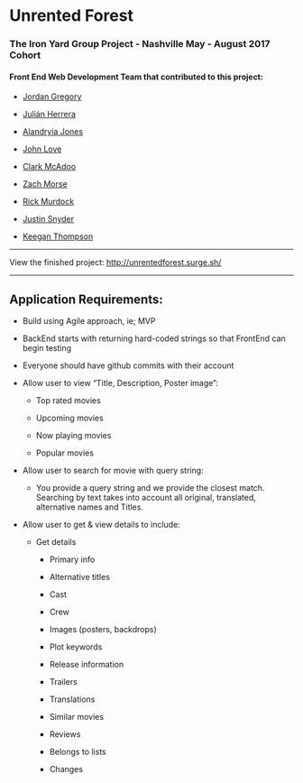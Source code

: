 # Unrented Forest

### The Iron Yard Group Project - Nashville May - August 2017 Cohort

#### Front End Web Development Team that contributed to this project:

* [Jordan Gregory](https://github.com/jordangregory)

* [Julián Herrera](https://github.com/vidjuheffex)

* [Alandryia Jones](https://github.com/LandiJ)

* [John Love](https://github.com/JohnHLove)

* [Clark McAdoo](https://github.com/clarkmcadoo)

* [Zach Morse](https://github.com/zachmorse)

* [Rick Murdock](https://github.com/rickmurdock)

* [Justin Snyder](https://github.com/Kaizan08)

* [Keegan Thompson](https://github.com/keeganthomp)

---

View the finished project: http://unrentedforest.surge.sh/

---
## Application Requirements:

* Build using Agile approach, ie; MVP

* BackEnd starts with returning hard-coded strings so that FrontEnd can begin testing

* Everyone should have github commits with their account

* Allow user to view “Title, Description, Poster image”:

  * Top rated movies

  * Upcoming movies

  * Now playing movies

  * Popular movies

* Allow user to search for movie with query string:

  * You provide a query string and we provide the closest match. Searching by text takes into account all original, translated, alternative names and Titles.

* Allow user to get & view details to include:

  * Get details

    * Primary info

    * Alternative titles

    * Cast

    * Crew

    * Images (posters, backdrops)

    * Plot keywords

    * Release information

    * Trailers

    * Translations

    * Similar movies

    * Reviews

    * Belongs to lists
    
    * Changes


